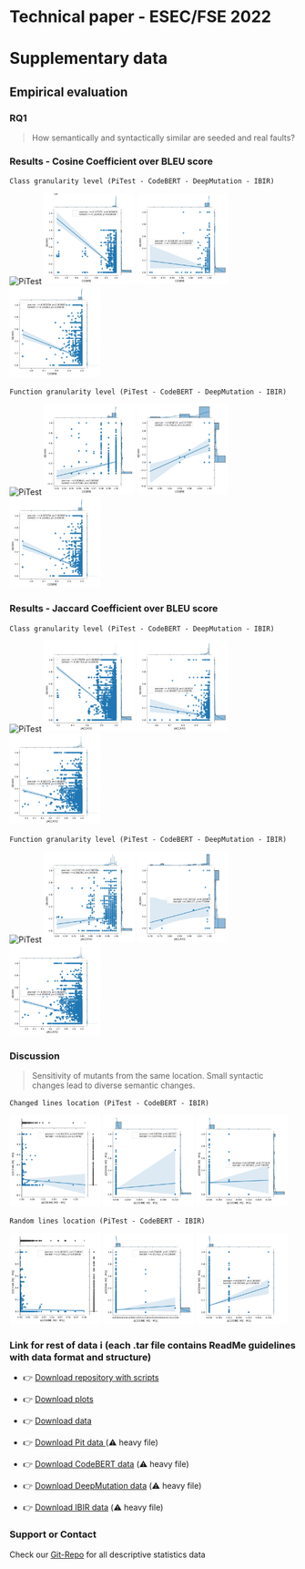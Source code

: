 # Technical paper - ESEC/FSE 2022

# Supplementary data

## Empirical evaluation 

### RQ1

> How semantically and syntactically similar are seeded and real faults?

### Results - Cosine Coefficient over BLEU score
```
Class granularity level (PiTest - CodeBERT - DeepMutation - IBIR)
```

<p float="center">
  <img src="./data/plots/RQ1/PIT/RQ1_cosine_class.png" width="160" title="PiTest"/>
  <img src="./data/plots/RQ1/CodeBERT/RQ1_cosine_class.png" width="160" title="CodeBERT"/> 
  <img src="./data/plots/RQ1/DeepMutation/RQ1_cosine_class.png" width="160" title="DeepMutation"/>
  <img src="./data/plots/RQ1/IBIR/RQ1_cosine_class.png" width="160" title="IBIR"/>
</p>

```
Function granularity level (PiTest - CodeBERT - DeepMutation - IBIR)
```
<p float="center">
  <img src="./data/plots/RQ1/PIT/RQ1_cosine_function.png" width="160" title="PiTest"/>
  <img src="./data/plots/RQ1/CodeBERT/RQ1_cosine_function.png" width="160" title="CodeBERT"/> 
  <img src="./data/plots/RQ1/DeepMutation/RQ1_cosine_function.png" width="160" title="DeepMutation"/>
  <img src="./data/plots/RQ1/IBIR/RQ1_cosine_class.png" width="160" title="IBIR"/>
</p>

### Results - Jaccard Coefficient over BLEU score
```
Class granularity level (PiTest - CodeBERT - DeepMutation - IBIR)
```

<p float="center">
  <img src="./data/plots/RQ1/PIT/RQ_jaccard_class.png" width="160" title="PiTest"/>
  <img src="./data/plots/RQ1/CodeBERT/RQ1_jaccard_class.png" width="160" title="CodeBERT"/> 
  <img src="./data/plots/RQ1/DeepMutation/RQ1_jaccard_class.png" width="160" title="DeepMutation"/>
  <img src="./data/plots/RQ1/IBIR/RQ1_jaccard_class.png" width="160" title="IBIR"/>
</p>

```
Function granularity level (PiTest - CodeBERT - DeepMutation - IBIR)
```
<p float="center">
  <img src="./data/plots/RQ1/PIT/RQ_jaccard_function.png" width="160" title="PiTest"/>
  <img src="./data/plots/RQ1/CodeBERT/RQ1_jaccard_function.png" width="160" title="CodeBERT"/> 
  <img src="./data/plots/RQ1/DeepMutation/RQ1_jaccard_function.png" width="160" title="DeepMutation"/>
  <img src="./data/plots/RQ1/IBIR/RQ1_jaccard_class.png" width="160" title="IBIR"/>
</p>

  
### Discussion

> Sensitivity of mutants from the same location. Small syntactic changes lead to diverse semantic changes.

```
Changed lines location (PiTest - CodeBERT - IBIR)
```

<p float="center">
  <img src="./data/plots/RQ1/PIT/RQ1_cosine_changed_lines.png" width="160" title="PiTest"/>
  <img src="./data/plots/RQ1/CodeBERT/RQ1_cosine_changed_lines.png" width="160" title="CodeBERT"/> 
  <img src="./data/plots/RQ1/IBIR/RQ1_cosine_changed_lines.png" width="160" title="IBIR"/>
</p>

```
Random lines location (PiTest - CodeBERT - IBIR)
```

<p float="center">
  <img src="./data/plots/RQ1/PIT/RQ1_cosine_random_lines.png" width="160" title="PiTest"/>
  <img src="./data/plots/RQ1/CodeBERT/RQ1_cosine_random_lines.png" width="160" title="CodeBERT"/> 
  <img src="./data/plots/RQ1/IBIR/RQ1_cosine_random_lines.png" width="160" title="IBIR"/>
</p>

### Link for rest of data ℹ️ (each .tar file contains ReadMe guidelines with data format and structure)

* 👉 [Download repository with scripts](./plots.tar.gz)
* 👉 [Download plots](./plots.tar.gz)
* 👉 [Download data](./plots.tar.gz)


* 👉 [Download Pit data ](https://drive.google.com/file/d/1SNdo7-XZRXfUNuqCH867HoJGwuNIkPU2/view?usp=sharing) (⚠️ heavy file) 
* 👉 [Download CodeBERT data](https://drive.google.com/file/d/1RLd9ryVT_7JTRp1WARofdUp0ghjpKZ2r/view?usp=sharing) (⚠️ heavy file)
* 👉 [Download DeepMutation data](https://drive.google.com/file/d/1406riXu4rriKEZ814S9zZWn-l5iIo14u/view?usp=sharing) (⚠️ heavy file)
* 👉 [Download IBIR data](https://drive.google.com/file/d/1hc8A_obOm4VAX_bt3F4TNwpyn9n4DSXa/view?usp=sharing) (⚠️ heavy file)


### Support or Contact

Check our [Git-Repo](https://github.com/mutationtesting-user/bugs_vs_mutants) for all descriptive statistics data

